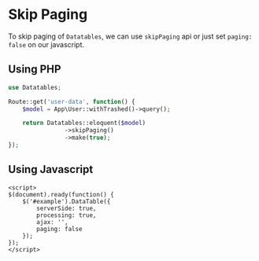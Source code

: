 # Skip Paging

To skip paging of `Datatables`, we can use `skipPaging` api or just set `paging: false` on our javascript.

## Using PHP
```php
use Datatables;

Route::get('user-data', function() {
	$model = App\User::withTrashed()->query();

	return Datatables::eloquent($model)
				->skipPaging()
				->make(true);
});
```

## Using Javascript
```
<script>
$(document).ready(function() {
	$('#example').DataTable({
		serverSide: true,
		processing: true,
		ajax: '',
		paging: false
	});
});
</script>
```